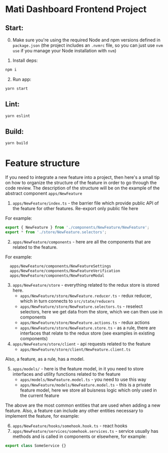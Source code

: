 # Mati Dashboard Frontend Project

## Start:

0. Make sure you're using the required Node and npm versions defined in `package.json` (the project includes an `.nvmrc` file, so you can just use `nvm use` if you manage your Node installation with `nvm`)

1. Install deps:
```bash
npm i
```

2. Run app:
```bash
yarn start
```

## Lint:
```bash
yarn eslint
```

## Build:

```bash
yarn build
```

# Feature structure

If you need to integrate a new feature into a project, then here's a small tip on how to organize the structure of the feature in order to go through the code review. The description of the structure will be on the example of the abstract component ```apps/NewFeature```

1. ```apps/NewFeature/index.ts``` - the barrier file which provide public API of the feature for other features. Re-export only public file here

For example:
 ```js
 export { NewFeature } from './components/NewFeature/NewFeature';
export * from './store/NewFeature.selectors';
 ```
2. ```apps/NewFeature/components``` - here are all the components that are related to the feature.
  
  For example: 
  ```sh 
    apps/NewFeature/components/NewFeatureSettings
    apps/NewFeature/components/NewFeatureVerification
    apps/NewFeature/components/NewFeatureModal
  ```
3. ```apps/NewFeature/store``` - everything related to the redux store is stored here.
      - ```apps/NewFeature/store/NewFeature.reducer.ts``` - redux reducer, which in turn connects to ```src/state/reducers```
      - ```apps/NewFeature/store/NewFeature.selectors.ts``` - reselect selectors, here we get data from the store, which we can then use in components
      - ```apps/NewFeature/store/NewFeature.actions.ts``` - redux actions
      - ```apps/NewFeature/store/NewFeature.store.ts``` - as a rule, there are interfaces that relate to the redux store (see examples in existing components)
4. ```apps/NewFeature/store/client``` - api requests related to the feature
      - ```apps/NewFeature/store/client/NewFeature.client.ts```

Also, a feature, as a rule, has a model.

5. ```apps/models/``` - here is the feature model, in it you need to store interfaces and utility functions related to the feature
      - ```apps/models/NewFeature.model.ts``` - you need to use this way
      - ```apps/NewFeature/models/NewFeature.model.ts``` - this is a private feature model, here we store all buisness logic which only used in the current feature

The above are the most common entities that are used when adding a new feature. Also, a feature can include any other entities necessary to implement the feature, for example:

6. ```apps/NewFeature/hooks/somehook.hook.ts```  - react hooks
7. ```apps/NewFeature/services/somehook.services.ts``` - service usually has methods and is called in components or elsewhere, for example:
```javascript 
export class SomeService {}
``` 

